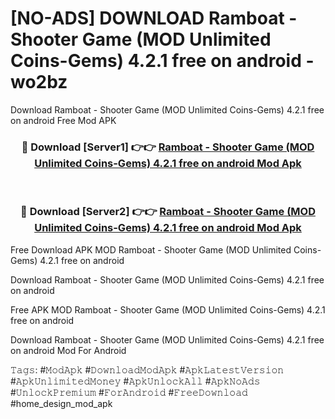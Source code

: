 # [NO-ADS] DOWNLOAD Ramboat - Shooter Game (MOD Unlimited Coins-Gems) 4.2.1 free on android - wo2bz
Download Ramboat - Shooter Game (MOD Unlimited Coins-Gems) 4.2.1 free on android Free Mod APK

<div align="center">
<h3>🔴 Download [Server1] 👉👉 <a href="https://apk-comot.site?title=Ramboat_-_Shooter_Game_(MOD_Unlimited_Coins-Gems)_4.2.1_free_on_android">Ramboat - Shooter Game (MOD Unlimited Coins-Gems) 4.2.1 free on android Mod Apk</a></h3><br>

<h3>🔴 Download [Server2] 👉👉 <a href="https://apk-comot.site?title=Ramboat_-_Shooter_Game_(MOD_Unlimited_Coins-Gems)_4.2.1_free_on_android">Ramboat - Shooter Game (MOD Unlimited Coins-Gems) 4.2.1 free on android Mod Apk</a></h3>
</div>


Free Download APK MOD Ramboat - Shooter Game (MOD Unlimited Coins-Gems) 4.2.1 free on android

Download Ramboat - Shooter Game (MOD Unlimited Coins-Gems) 4.2.1 free on android 

Free APK MOD Ramboat - Shooter Game (MOD Unlimited Coins-Gems) 4.2.1 free on android 

Download Ramboat - Shooter Game (MOD Unlimited Coins-Gems) 4.2.1 free on android Mod For Android

𝚃𝚊𝚐𝚜: #𝙼𝚘𝚍𝙰𝚙𝚔 #𝙳𝚘𝚠𝚗𝚕𝚘𝚊𝚍𝙼𝚘𝚍𝙰𝚙𝚔 #𝙰𝚙𝚔𝙻𝚊𝚝𝚎𝚜𝚝𝚅𝚎𝚛𝚜𝚒𝚘𝚗 #𝙰𝚙𝚔𝚄𝚗𝚕𝚒𝚖𝚒𝚝𝚎𝚍𝙼𝚘𝚗𝚎𝚢 #𝙰𝚙𝚔𝚄𝚗𝚕𝚘𝚌𝚔𝙰𝚕𝚕 #𝙰𝚙𝚔𝙽𝚘𝙰𝚍𝚜 #𝚄𝚗𝚕𝚘𝚌𝚔𝙿𝚛𝚎𝚖𝚒𝚞𝚖 #𝙵𝚘𝚛𝙰𝚗𝚍𝚛𝚘𝚒𝚍 #𝙵𝚛𝚎𝚎𝙳𝚘𝚠𝚗𝚕𝚘𝚊𝚍 #home_design_mod_apk